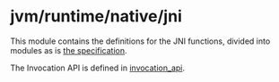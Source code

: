 # jvm/runtime/native/jni

This module contains the definitions for the JNI functions, divided into modules as is [the specification](https://docs.oracle.com/javase/8/docs/technotes/guides/jni/spec/functions.html).

The Invocation API is defined in [invocation_api](invocation_api).